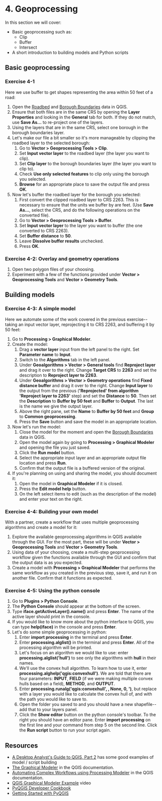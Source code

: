 # 4. Geoprocessing

In this section we will cover:
 * Basic geoprocessing such as:
   * Clip
   * Buffer
   * Intersect
 * A short introduction to building models and Python scripts

## Basic geoprocessing

### Exercise 4-1

Here we use buffer to get shapes representing the area within 50 feet of a road:
 1. Open the [Roadbed](https://data.cityofnewyork.us/City-Government/Roadbed/xgwd-7vhd) and [Borough Boundaries](https://data.cityofnewyork.us/City-Government/Borough-Boundaries/tqmj-j8zm) data in QGIS.
 2. Ensure that both files are in the same CRS by opening the **Layer Properties** and looking in the **General** tab for both. If they do not match, use **Save As...** to re-project one of the layers.
 3. Using the layers that are in the same CRS, select one borough in the borough boundaries layer.
 4. Let's make our file a bit smaller so it's more manageable by clipping the roadbed layer to the selected borough:
    1. Go to **Vector > Geoprocessing Tools > Clip**.
    2. Set **Input vector layer** to the roadbed layer (the layer you want to clip).
    3. Set **Clip layer** to the borough boundaries layer (the layer you want to clip to).
    4. Check **Use only selected features** to clip only using the borough you selected.
    5. **Browse** for an appropriate place to save the output file and press **OK**.
 5. Now let's buffer the roadbed layer for the borough you selected:
    1. First convert the clipped roadbed layer to CRS 2263. This is necessary to ensure that the units we buffer by are feet. (Use **Save As...**, select the CRS, and do the following operations on the converted file).
    2. Go to **Vector > Geoprocessing Tools > Buffer**.
    3. Set **Input vector layer** to the layer you want to buffer (the one converted to CRS 2263).
    4. Set **Buffer distance** to **50**.
    5. Leave **Dissolve buffer results** unchecked.
    6. Press **OK**.


### Exercise 4-2: Overlay and geometry operations

 1. Open two polygon files of your choosing.
 2. Experiment with a few of the functions provided under **Vector > Geoprocessing Tools** and **Vector > Geometry Tools**.

## Building models

### Exercise 4-3: A simple model

Here we automate some of the work covered in the previous exercise--taking an input vector layer, reprojecting it to CRS 2263, and buffering it by 50 feet:
 1. Go to **Processing > Graphical Modeler**.
 2. Create the model:
    1. Drag a **vector layer** input from the left panel to the right. Set **Parameter name** to **Input**.
    2. Switch to the **Algorithms** tab in the left panel.
    3. Under **Geoalgorithms > Vector > General tools** find **Reproject layer** and drag it over to the right. Change **Target CRS** to **2263** and set the description to **Reproject layer to 2263**.
    4. Under **Geoalgorithms > Vector > Geometry operations** find **Fixed distance buffer** and drag it over to the right. Change **Input layer** to the output from the previous (**'Reprojected' from algorithm 'Reproject layer to 2263'** step) and set the **Distance** to **50**. Then set the **Description** to **Buffer by 50 feet** and **Buffer<OutputVector>** to **Output**. The last is the name we give the output layer.
    5. Above the right pane, set the **Name** to **Buffer by 50 feet** and **Group** to **Common geoprocessing**.
    6. Press the **Save** button and save the model in an appropriate location.
 3. Now let's run the model:
    1. Close the model for the moment and open the [Borough Boundaries](https://data.cityofnewyork.us/City-Government/Borough-Boundaries/tqmj-j8zm) data in QGIS.
    2. Open the model again by going to **Processing > Graphical Modeler** and opening the file you just saved.
    3. Click the **Run model** button.
    4. Select the appropriate input layer and an appropriate output file location and press **Run**.
    5. Confirm that the output file is a buffered version of the original.
 4. If you're planning on using and sharing the model, you should document it:
    1. Open the model in **Graphical Modeler** if it is closed.
    2. Press the **Edit model help** button.
    3. On the left select items to edit (such as the description of the model) and enter your text on the right.

### Exercise 4-4: Building your own model

With a partner, create a workflow that uses multiple geoprocessing algorithms and create a model for it:
 1. Explore the available geoprocessing algorithms in QGIS available through the GUI. For the most part, these will be under **Vector > Geoprocessing Tools** and **Vector > Geometry Tools**.
 2. Using data of your choosing, create a multi-step geoprocessing workflow given the functions available through the GUI and confirm that the output data is as you expected.
 3. Create a model with **Processing > Graphical Modeler** that performs the same workflow as you created in the previous step, save it, and run it on another file. Confirm that it functions as expected.

### Exercise 4-5: Using the python console

 1. Go to **Plugins > Python Console**.
 2. The **Python Console** should appear at the bottom of the screen.
 3. Type **iface.getActiveLayer().name()** and press **Enter**. The name of the active layer should print in the console.
 4. If you would like to know more about the python interface to QGIS, you can type **help(iface)** in the console and press **Enter**.
 5. Let's do some simple geoprocessing in python:
    1. Enter **import processing** in the terminal and press **Enter**.
    2. Enter **processing.alglist()** in the terminal and press **Enter**. All of the processing algorithm will be printed.
    3. Let's focus on an algorithm we would like to use: enter **processing.alglist('hull')** to see only the algorithms with **hull** in their names.
    4. We'll use the convex hull algorithm. To learn how to use it, enter **processing.alghelp('qgis:convexhull')**. We are told that there are four parameters: **INPUT**, **FIELD** (if we were making multiple convex hulls based on a field), **METHOD**, and **OUTPUT**.
    5. Enter **processing.runalg('qgis:convexhull', <LAYER NAME>, None, 0, <FULL PATH TO OUTPUT FILE>')**, but replace **<LAYER NAME>** with a layer you would like to calculate the convex hull of, and **<FULL PATH TO OUTPUT FILE>** with the path you would like to save to.
    6. Open the folder you saved to and you should have a new shapefile--add that to your layers panel.
    7. Click the **Show editor** button on the python console's toolbar. To the right you should have an editor pane. Enter **import processing** on the first line and your command from step 5 on the second line. Click the **Run script** button to run your script again.

## Resources

 * [A Desktop Analyst's Guide to QGIS, Part 2](http://boundlessgeo.com/2015/07/desktop-analysts-guide-qgis-part-2-beyond-basics/) has some good examples of model / script building
 * [The Graphical Modeler](http://docs.qgis.org/2.0/en/docs/user_manual/processing/modeler.html) in the QGIS documentation.
 * [Automating Complex Workflows using Processing Modeler](http://www.qgistutorials.com/en/docs/processing_graphical_modeler.html) in the QGIS documentation.
 * [QGIS Graphical Modeler Example](https://www.youtube.com/watch?v=6QmA-eZtnog) video
 * [PyQGIS Developer Cookbook](http://docs.qgis.org/testing/en/docs/pyqgis_developer_cookbook/index.html)
 * [Getting Started with PyQGIS](http://www.qgistutorials.com/en/docs/getting_started_with_pyqgis.html)

<div style="page-break-after: always;"></div>

